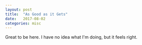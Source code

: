 ```yaml
---
layout: post
title:  "As Good as it Gets"
date:   2017-08-02 
categories: misc
---
```

Great to be here. I have no idea what I'm doing, but it feels right.